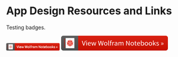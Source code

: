 # App Design Resources and Links

Testing badges.

<img src="badge_small.png">

<img src="badge_small.svg">